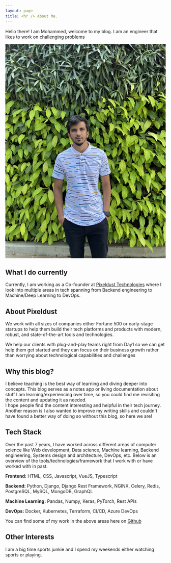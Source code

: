 ```yaml
---
layout: page
title: <hr /> About Me.
---
```


Hello there! I am Mohammed, welcome to my blog. I am an engineer that likes to work on challenging problems

![placeholder](/images/profile.jpg)

## What I do currently

Currently, I am working as a Co-founder at [Pixeldust Technologies](https://www.pixeldust.in/) where I look into multiple areas in tech spanning from Backend engineering to Machine/Deep Learning to DevOps.

## About Pixeldust

We work with all sizes of companies either Fortune 500 or early-stage startups to help them build their tech platforms and products with modern, robust, and state-of-the-art tools and technologies.

We help our clients with plug-and-play teams right from Day1 so we can get help them get started and they can focus on their business growth rather than worrying about technological capabilities and challenges

## Why this blog?

I believe teaching is the best way of learning and diving deeper into concepts.
This blog serves as a notes app or living documentation about stuff I am learning/experiencing over time, so you could find me revisiting the content and updating it as needed.
<br>
I hope people find the content interesting and helpful in their tech journey.
Another reason is I also wanted to improve my writing skills and couldn't have found a better way of doing so without this blog, so here we are!

## Tech Stack

Over the past 7 years, I have worked across different areas of computer science like Web development, Data science, Machine learning, Backend engineering, Systems design and architecture, DevOps, etc. Below is an overview of the tools/technologies/framework that I work with or have worked with in past.

<strong>Frontend:</strong> HTML, CSS, Javascript, VueJS, Typescript

<strong>Backend:</strong> Python, Django, Django Rest Framework, NGINX, Celery, Redis, PostgreSQL, MySQL, MongoDB, GraphQL

<strong>Machine Learning:</strong> Pandas, Numpy, Keras, PyTorch, Rest APIs

<strong>DevOps:</strong> Docker, Kubernetes, Terraform, CI/CD, Azure DevOps

You can find some of my work in the above areas here on [Github](https://github.com/Mohammed-Sunasra)

## Other Interests

I am a big time sports junkie and I spend my weekends either watching sports or playing.
